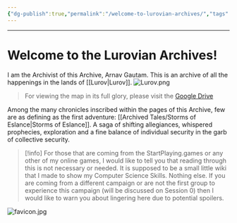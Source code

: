 ```yaml
---
{"dg-publish":true,"permalink":"/welcome-to-lurovian-archives/","tags":["gardenEntry"]}
---
```



---
# Welcome to the Lurovian Archives!
I am the Archivist of this Archive, Arnav Gautam.
This is an archive of all the happenings in the lands of [[Lurov\|Lurov]].
![Lurov.png](/img/user/Images/Lurov.png)
> For viewing the map in its full glory, please visit the [Google Drive](https://drive.google.com/file/d/1xn0EzgXdCEwiB8kuy_5bcLa4MbKU7zFB/view?usp=sharing)

Among the many chronicles inscribed within the pages of this Archive, few are as defining as the first adventure: [[Archived Tales/Storms of Eslance\|Storms of Eslance]]. A saga of shifting allegiances, whispered prophecies, exploration and a fine balance of individual security in the garb of collective security.

> [!info]
> For those that are coming from the StartPlaying.games or any other of my online games, I would like to tell you that reading through this is not necessary or needed. It is supposed to be a small little wiki that I made to show my Computer Science Skills. Nothing else. If you are coming from a different campaign or are not the first group to experience this campaign (will be discussed on Session 0) then I would like to warn you about lingering here due to potential spoilers.


![favicon.jpg](/img/user/Images/favicon.jpg)

